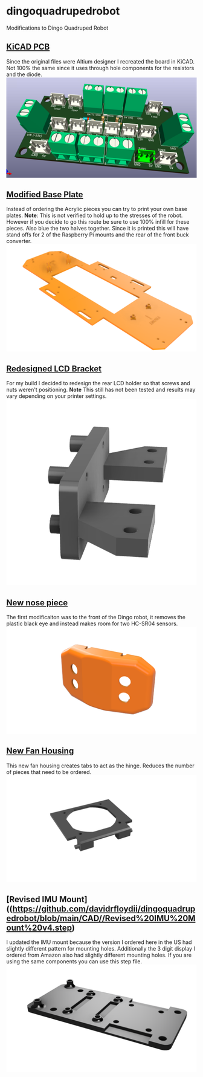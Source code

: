# dingoquadrupedrobot
Modifications to Dingo Quadruped Robot

## [KiCAD PCB](https://github.com/davidrfloydii/dingoquadrupedrobot/tree/main/PCB)
Since the original files were Altium designer I recreated the board in KiCAD. Not 100% the same since it uses through hole components for the resistors and the diode.
![](https://raw.githubusercontent.com/davidrfloydii/dingoquadrupedrobot/main/img/DingoPCB_Through_Hole_Components.png)

## [Modified Base Plate](https://github.com/davidrfloydii/dingoquadrupedrobot/blob/main/CAD/Dingo%20Base%20Plate.step)
Instead of ordering the Acrylic pieces you can try to print your own base plates. **Note**: This is not verified to hold up to the stresses of the robot. However if you decide to go this route be sure to use 100% infill for these pieces. Also blue the two halves together. Since it is printed this will have stand offs for 2 of the Raspberry Pi mounts and the rear of the front buck converter.
![](https://raw.githubusercontent.com/davidrfloydii/dingoquadrupedrobot/main/img/Base_Plate.png)

## [Redesigned LCD Bracket](https://github.com/davidrfloydii/dingoquadrupedrobot/blob/main/CAD/Rear%20LCD%20Holder%20v1.step)
For my build I decided to redesign the rear LCD holder so that screws and nuts weren't positioning. **Note** This still has not been tested and results may vary depending on your printer settings.
![](https://raw.githubusercontent.com/davidrfloydii/dingoquadrupedrobot/main/img/Rear%20LCD%20Holder%20v1.png)

## [New nose piece](https://github.com/davidrfloydii/dingoquadrupedrobot/blob/main/CAD/Dingo%20Front%20With%20Sonar%20v1.step)
The first modificaiton was to the front of the Dingo robot, it removes the plastic black eye and instead makes room for two HC-SR04 sensors.
![](https://raw.githubusercontent.com/davidrfloydii/dingoquadrupedrobot/main/img/Dingo%20Front%20With%20Sonar%20v1.png)

## [New Fan Housing](https://github.com/davidrfloydii/dingoquadrupedrobot/blob/main/CAD/Fan%20Housings%20Builtin%20Hinge%20Pins.step)
This new fan housing creates tabs to act as the hinge. Reduces the number of pieces that need to be ordered.
![](https://raw.githubusercontent.com/davidrfloydii/dingoquadrupedrobot/main/img/Revised%20Fan%20Housings%20v2.png)

## [Revised IMU Mount]((https://github.com/davidrfloydii/dingoquadrupedrobot/blob/main/CAD//Revised%20IMU%20Mount%20v4.step)
I updated the IMU mount because the version I ordered here in the US had slightly different pattern for mounting holes. Additionally the 3 digit display I ordered from Amazon also had slightly different mounting holes. If you are using the same components you can use this step file.
![](https://raw.githubusercontent.com/davidrfloydii/dingoquadrupedrobot/main/img/Revised_IMU_Mount_v4.png)